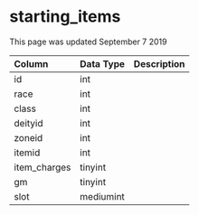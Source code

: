 # starting\_items

This page was updated September 7 2019

| Column | Data Type | Description |
| :--- | :--- | :--- |
| id | int |  |
| race | int |  |
| class | int |  |
| deityid | int |  |
| zoneid | int |  |
| itemid | int |  |
| item\_charges | tinyint |  |
| gm | tinyint |  |
| slot | mediumint |  |

